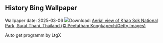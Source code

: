 ## History Bing Wallpaper
Wallpaper date: 2025-03-06
![](https://www.bing.com/th?id=OHR.SuratThani_EN-US3326265231_UHD.jpg&w=1000)Download: [Aerial view of Khao Sok National Park, Surat Thani, Thailand (© Peetatham Kongkapech/Getty Images)](https://www.bing.com/th?id=OHR.SuratThani_EN-US3326265231_UHD.jpg)

Auto get programm by LtgX
